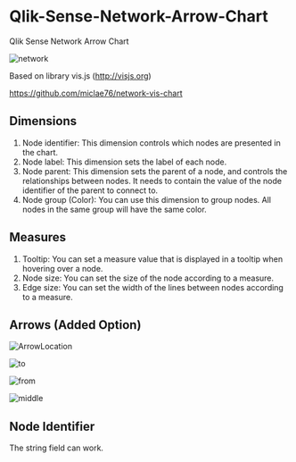 # Qlik-Sense-Network-Arrow-Chart

Qlik Sense Network Arrow Chart

![network](https://user-images.githubusercontent.com/7877793/113825861-72c39c00-97bc-11eb-8a39-3f9b36b55dc6.png)

Based on library vis.js (http://visjs.org)

https://github.com/miclae76/network-vis-chart


## Dimensions
1. Node identifier: This dimension controls which nodes are presented in the chart.
2. Node label: This dimension sets the label of each node.
3. Node parent: This dimension sets the parent of a node, and controls the relationships between nodes. It needs to contain the value of the node identifier of the parent to connect to.
4. Node group (Color): You can use this dimension to group nodes. All nodes in the same group will have the same color.

## Measures
1. Tooltip: You can set a measure value that is displayed in a tooltip when hovering over a node.
2. Node size: You can set the size of the node according to a measure.
3. Edge size: You can set the width of the lines between nodes according to a measure.

## Arrows (Added Option)
![ArrowLocation](https://user-images.githubusercontent.com/7877793/113826358-05fcd180-97bd-11eb-9538-16fb3a7c55e6.png)

![to](https://user-images.githubusercontent.com/7877793/113827023-ca163c00-97bd-11eb-8be5-e01d06cfedbf.png)

![from](https://user-images.githubusercontent.com/7877793/113827037-ce425980-97bd-11eb-910a-f38630785286.png)

![middle](https://user-images.githubusercontent.com/7877793/113827046-d13d4a00-97bd-11eb-828a-91fc93e9aab8.png)

## Node Identifier
The string field can work.

